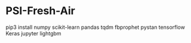 # PSI-Fresh-Air
pip3 install numpy scikit-learn pandas tqdm fbprophet pystan tensorflow Keras jupyter lightgbm
